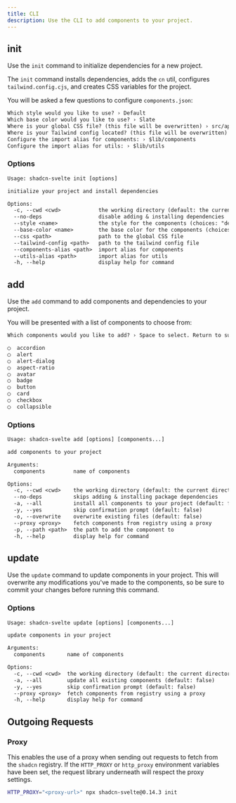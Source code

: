```yaml
---
title: CLI
description: Use the CLI to add components to your project.
---
```


<script>
	import { PMExecute } from '$lib/components/docs'
</script>

## init

Use the `init` command to initialize dependencies for a new project.

The `init` command installs dependencies, adds the `cn` util, configures `tailwind.config.cjs`, and creates CSS variables for the project.

<PMExecute command="shadcn-svelte@0.14.3 init" />

You will be asked a few questions to configure `components.json`:

```txt showLineNumbers
Which style would you like to use? › Default
Which base color would you like to use? › Slate
Where is your global CSS file? (this file will be overwritten) › src/app.css
Where is your Tailwind config located? (this file will be overwritten) › tailwind.config.[cjs|js|ts]
Configure the import alias for components: › $lib/components
Configure the import alias for utils: › $lib/utils
```

### Options

```txt
Usage: shadcn-svelte init [options]

initialize your project and install dependencies

Options:
  -c, --cwd <cwd>            the working directory (default: the current directory)
  --no-deps                  disable adding & installing dependencies
  --style <name>             the style for the components (choices: "default", "new-york")
  --base-color <name>        the base color for the components (choices: "slate", "gray", "zinc", "neutral", "stone")
  --css <path>               path to the global CSS file
  --tailwind-config <path>   path to the tailwind config file
  --components-alias <path>  import alias for components
  --utils-alias <path>       import alias for utils
  -h, --help                 display help for command
```

## add

Use the `add` command to add components and dependencies to your project.

<PMExecute command="shadcn-svelte@0.14.3 add [component]" />

You will be presented with a list of components to choose from:

```txt
Which components would you like to add? › Space to select. Return to submit.

◯  accordion
◯  alert
◯  alert-dialog
◯  aspect-ratio
◯  avatar
◯  badge
◯  button
◯  card
◯  checkbox
◯  collapsible
```

### Options

```txt
Usage: shadcn-svelte add [options] [components...]

add components to your project

Arguments:
  components         name of components

Options:
  -c, --cwd <cwd>    the working directory (default: the current directory)
  --no-deps          skips adding & installing package dependencies
  -a, --all          install all components to your project (default: false)
  -y, --yes          skip confirmation prompt (default: false)
  -o, --overwrite    overwrite existing files (default: false)
  --proxy <proxy>    fetch components from registry using a proxy
  -p, --path <path>  the path to add the component to
  -h, --help         display help for command
```

## update

Use the `update` command to update components in your project. This will overwrite any modifications you've made to the components, so be sure to commit your changes before running this command.

<PMExecute command="shadcn-svelte@0.14.3 update [component]" />

### Options

```txt
Usage: shadcn-svelte update [options] [components...]

update components in your project

Arguments:
  components       name of components

Options:
  -c, --cwd <cwd>  the working directory (default: the current directory)
  -a, --all        update all existing components (default: false)
  -y, --yes        skip confirmation prompt (default: false)
  --proxy <proxy>  fetch components from registry using a proxy
  -h, --help       display help for command
```

## Outgoing Requests

### Proxy

This enables the use of a proxy when sending out requests to fetch from the `shadcn` registry. If the `HTTP_PROXY` or `http_proxy` environment variables have been set, the request library underneath will respect the proxy settings.

```bash
HTTP_PROXY="<proxy-url>" npx shadcn-svelte@0.14.3 init
```
